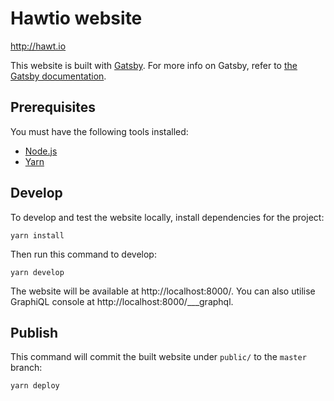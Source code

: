 # Hawtio website

http://hawt.io

This website is built with [Gatsby](https://www.gatsbyjs.org). For more info on Gatsby, refer to [the Gatsby documentation](https://www.gatsbyjs.org/docs/).

## Prerequisites

You must have the following tools installed:

* [Node.js](http://nodejs.org)
* [Yarn](https://yarnpkg.com)

## Develop

To develop and test the website locally, install dependencies for the project:

    yarn install

Then run this command to develop:

    yarn develop

The website will be available at http://localhost:8000/. You can also utilise GraphiQL console at http://localhost:8000/___graphql.

## Publish

This command will commit the built website under `public/` to the `master` branch:

    yarn deploy
